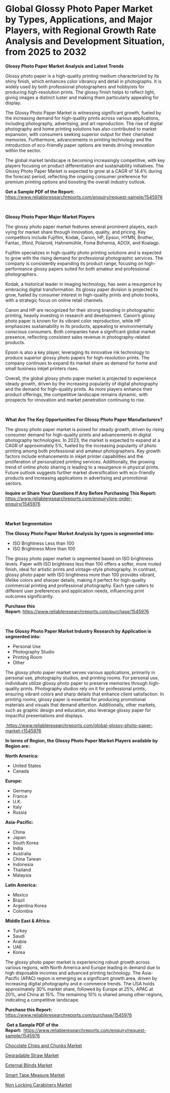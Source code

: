 <p><h1>Global Glossy Photo Paper Market by Types, Applications, and Major Players, with Regional Growth Rate Analysis and Development Situation, from 2025 to 2032</h1></p><p><strong>Glossy Photo Paper Market Analysis and Latest Trends</strong></p>
<p><p>Glossy photo paper is a high-quality printing medium characterized by its shiny finish, which enhances color vibrancy and detail in photographs. It is widely used by both professional photographers and hobbyists for producing high-resolution prints. The glossy finish helps to reflect light, giving images a distinct luster and making them particularly appealing for display.</p><p>The Glossy Photo Paper Market is witnessing significant growth, fueled by the increasing demand for high-quality prints across various applications, including photography, advertising, and art reproduction. The rise of digital photography and home printing solutions has also contributed to market expansion, with consumers seeking superior output for their cherished memories. Furthermore, advancements in printing technology and the introduction of eco-friendly paper options are trends driving innovation within the sector.</p><p>The global market landscape is becoming increasingly competitive, with key players focusing on product differentiation and sustainability initiatives. The Glossy Photo Paper Market is expected to grow at a CAGR of 14.4% during the forecast period, reflecting the ongoing consumer preference for premium printing options and boosting the overall industry outlook.</p></p>
<p><strong>Get a Sample PDF of the Report:&nbsp;</strong> <a href="https://www.reliableresearchreports.com/enquiry/request-sample/1545976?utm_campaign=8&utm_medium=2&utm_source=Github&utm_content=ia&utm_term=06022025&utm_id=glossy-photo-paper">https://www.reliableresearchreports.com/enquiry/request-sample/1545976</a></p>
<p>&nbsp;</p>
<p><strong>Glossy Photo Paper Major Market Players</strong></p>
<p><p>The glossy photo paper market features several prominent players, each vying for market share through innovation, quality, and pricing. Key competitors include Fujifilm, Kodak, Canon, HP, Epson, HYMN, Brother, Fantac, Ilford, Polaroid, Hahnemühle, Foma Bohemia, ADOX, and Koalagp.</p><p>Fujifilm specializes in high-quality photo printing solutions and is expected to grow with the rising demand for professional photographic services. The company is consistently expanding its product range, focusing on high-performance glossy papers suited for both amateur and professional photographers. </p><p>Kodak, a historical leader in imaging technology, has seen a resurgence by embracing digital transformation. Its glossy paper division is projected to grow, fueled by consumer interest in high-quality prints and photo books, with a strategic focus on online retail channels.</p><p>Canon and HP are recognized for their strong branding in photographic printing, heavily investing in research and development. Canon’s glossy photo paper is known for its vibrant color reproduction, while HP emphasizes sustainability in its products, appealing to environmentally conscious consumers. Both companies have a significant global market presence, reflecting consistent sales revenue in photography-related products.</p><p>Epson is also a key player, leveraging its innovative ink technology to produce superior glossy photo papers for high-resolution prints. The company continues to expand its market share as demand for home and small business inkjet printers rises.</p><p>Overall, the global glossy photo paper market is projected to experience steady growth, driven by the increasing popularity of digital photography and the demand for high-quality prints. As more players enhance their product offerings, the competitive landscape remains dynamic, with prospects for innovation and market penetration continuing to rise.</p></p>
<p>&nbsp;</p>
<p><strong>What Are The Key Opportunities For Glossy Photo Paper Manufacturers?</strong></p>
<p><p>The glossy photo paper market is poised for steady growth, driven by rising consumer demand for high-quality prints and advancements in digital photography technologies. In 2023, the market is expected to expand at a CAGR of approximately 5%, fueled by the increasing popularity of photo printing among both professional and amateur photographers. Key growth factors include enhancements in inkjet printer capabilities and the proliferation of personalized printing services. Additionally, the growing trend of online photo sharing is leading to a resurgence in physical prints. Future outlook suggests further market diversification with eco-friendly products and increasing applications in advertising and promotional sectors.</p></p>
<p><strong>Inquire or Share Your Questions If Any Before Purchasing This Report:</strong> <a href="https://www.reliableresearchreports.com/enquiry/pre-order-enquiry/1545976?utm_campaign=8&utm_medium=2&utm_source=Github&utm_content=ia&utm_term=06022025&utm_id=glossy-photo-paper">https://www.reliableresearchreports.com/enquiry/pre-order-enquiry/1545976</a></p>
<p>&nbsp;</p>
<p><strong>Market Segmentation</strong></p>
<p><strong>The Glossy Photo Paper Market Analysis by types is segmented into:</strong></p>
<p><ul><li>ISO Brightness Less than 100</li><li>ISO Brightness More than 100</li></ul></p>
<p><p>The glossy photo paper market is segmented based on ISO brightness levels. Paper with ISO brightness less than 100 offers a softer, more muted finish, ideal for artistic prints and vintage-style photography. In contrast, glossy photo paper with ISO brightness more than 100 provides vibrant, lifelike colors and sharper details, making it perfect for high-quality commercial printing and professional photography. Each type caters to different user preferences and application needs, influencing print outcomes significantly.</p></p>
<p><strong>Purchase this Report:&nbsp;</strong><a href="https://www.reliableresearchreports.com/purchase/1545976?utm_campaign=8&utm_medium=2&utm_source=Github&utm_content=ia&utm_term=06022025&utm_id=glossy-photo-paper">https://www.reliableresearchreports.com/purchase/1545976</a></p>
<p>&nbsp;</p>
<p><strong>The Glossy Photo Paper Market Industry Research by Application is segmented into:</strong></p>
<p><ul><li>Personal Use</li><li>Photography Studio</li><li>Printing Room</li><li>Other</li></ul></p>
<p><p>The glossy photo paper market serves various applications, primarily in personal use, photography studios, and printing rooms. For personal use, individuals utilize glossy photo paper to preserve memories through high-quality prints. Photography studios rely on it for professional prints, ensuring vibrant colors and sharp details that enhance client satisfaction. In printing rooms, glossy paper is essential for producing promotional materials and visuals that demand attention. Additionally, other markets, such as graphic design and education, also leverage glossy paper for impactful presentations and displays.</p></p>
<p><a href="https://www.reliableresearchreports.com/global-glossy-photo-paper-market-r1545976?utm_campaign=8&utm_medium=2&utm_source=Github&utm_content=ia&utm_term=06022025&utm_id=glossy-photo-paper">&nbsp;https://www.reliableresearchreports.com/global-glossy-photo-paper-market-r1545976</a></p>
<p><strong>In terms of Region, the Glossy Photo Paper Market Players available by Region are:</strong></p>
<p>
    <p> <strong> North America: </strong>
        <ul>
            <li>United States</li>
            <li>Canada</li>
        </ul>
        </p> 
    <p> <strong> Europe: </strong>
        <ul>
            <li>Germany</li>
            <li>France</li>
            <li>U.K.</li>
            <li>Italy</li>
            <li>Russia</li>
        </ul>
        </p> 
    <p> <strong> Asia-Pacific: </strong>
        <ul>
            <li>China</li>
            <li>Japan</li>
            <li>South Korea</li>
            <li>India</li>
            <li>Australia</li>
            <li>China Taiwan</li>
            <li>Indonesia</li>
            <li>Thailand</li>
            <li>Malaysia</li>
        </ul>
        </p> 
    <p> <strong> Latin America: </strong>
        <ul>
            <li>Mexico</li>
            <li>Brazil</li>
            <li>Argentina Korea</li>
            <li>Colombia</li>
        </ul>
        </p> 
    <p> <strong> Middle East & Africa: </strong>
        <ul>
            <li>Turkey</li>
            <li>Saudi</li>
            <li>Arabia</li>
            <li>UAE</li>
            <li>Korea</li>
        </ul>
    </p>
    </p>
<p><p>The glossy photo paper market is experiencing robust growth across various regions, with North America and Europe leading in demand due to high disposable incomes and advanced printing technology. The Asia-Pacific (APAC) region is emerging as a significant growth area, driven by increasing digital photography and e-commerce trends. The USA holds approximately 30% market share, followed by Europe at 25%, APAC at 20%, and China at 15%. The remaining 10% is shared among other regions, indicating a competitive landscape.</p></p>
<p><strong>Purchase this Report: </strong><a href="https://www.reliableresearchreports.com/purchase/1545976?utm_campaign=8&utm_medium=2&utm_source=Github&utm_content=ia&utm_term=06022025&utm_id=glossy-photo-paper">https://www.reliableresearchreports.com/purchase/1545976</a></p>
<p>&nbsp;<strong>Get a Sample PDF of the Report:&nbsp;&nbsp;</strong><a href="https://www.reliableresearchreports.com/enquiry/request-sample/1545976?utm_campaign=8&utm_medium=2&utm_source=Github&utm_content=ia&utm_term=06022025&utm_id=glossy-photo-paper">https://www.reliableresearchreports.com/enquiry/request-sample/1545976</a></p>
<p><strong></strong></p>
<p><p><a href="https://github.com/toldenargelia86/Market-Research-Report-List-1/blob/main/chocolate-chips-and-chunks-market.md?utm_campaign=8&utm_medium=2&utm_source=Github&utm_content=ia&utm_term=06022025&utm_id=glossy-photo-paper">Chocolate Chips and Chunks Market</a></p><p><a href="https://github.com/tashiafun920/Market-Research-Report-List-1/blob/main/degradable-straw-market.md?utm_campaign=8&utm_medium=2&utm_source=Github&utm_content=ia&utm_term=06022025&utm_id=glossy-photo-paper">Degradable Straw Market</a></p><p><a href="https://github.com/tshumaalzlam0/Market-Research-Report-List-1/blob/main/external-blinds-market.md?utm_campaign=8&utm_medium=2&utm_source=Github&utm_content=ia&utm_term=06022025&utm_id=glossy-photo-paper">External Blinds Market</a></p><p><a href="https://github.com/bornergabrielle89/Market-Research-Report-List-1/blob/main/smart-tape-measure-market.md?utm_campaign=8&utm_medium=2&utm_source=Github&utm_content=ia&utm_term=06022025&utm_id=glossy-photo-paper">Smart Tape Measure Market</a></p><p><a href="https://github.com/dingharhouma/Market-Research-Report-List-1/blob/main/non-locking-carabiners-market.md?utm_campaign=8&utm_medium=2&utm_source=Github&utm_content=ia&utm_term=06022025&utm_id=glossy-photo-paper">Non Locking Carabiners Market</a></p></p>
